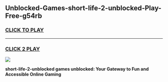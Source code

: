 
## Unblocked-Games-short-life-2-unblocked-Play-Free-g54rb
<h3>
<a href="https://premium76.site?title=short-life-2-unblocked&ref=23A">CLICK TO PLAY</a></h3>
<hr>

<h3>
<a href="https://premium76.site?title=short-life-2-unblocked&ref=23A">CLICK 2 PLAY</a>
  
</h3>

<a href="https://premium76.site?title=short-life-2-unblocked&ref=23A"><img src="https://clearcache.store/games.png"></a>


**short-life-2-unblocked games unblocked: Your Gateway to Fun and Accessible Online Gaming**

